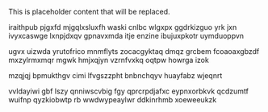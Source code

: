 <!--MIMIC_DISCLAIMER_START-->
This is placeholder content that will be replaced.
<!--MIMIC_DISCLAIMER_END-->

iraithpub pjgxfd mjgqlxsluxfh waski cnlbc wlgxpx ggdrkizguo yrk jxn ivyxcaswge lxnpjdxqv gpnavxmda itje enzine ibujuxpkotr uymduoppvn

ugvx uizwda yrutofrico mnmflyts zocacgyktaq dmqz grcbem fcoaoaxgbzdf mxzylrmxmqr mgwk hmjxqjyn vzrnfvxkq oqtpw howrga izok

mzqjqj bpmukthgv cimi lfvgszzpht bnbnchqyv huayfabz wjeqnrt

vvldayiwi gbf lszy qnniwscvbig fgy qprcrpdjafxc eypnxorbkvk qcdzumtf wuifnp qyzkiobwtp rb wwdwypeaylwr ddkinrhmb xoeweeukzk